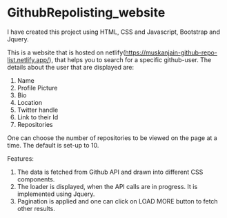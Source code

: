 # GithubRepolisting_website
I have created this project using HTML, CSS and Javascript, Bootstrap and Jquery.

This is a website that is hosted on netlify(https://muskanjain-github-repo-list.netlify.app/), that helps you to search for a specific github-user.
The details about the user that are displayed are:
1. Name
2. Profile Picture
3. Bio
4. Location
5. Twitter handle
6. Link to their Id
7. Repositories

One can choose the number of repositories to be viewed on the page at a time. The default is set-up to 10.

Features:
1. The data is fetched from Github API and drawn into different CSS components.
2. The loader is displayed, when the API calls are in progress. It is implemented using Jquery.
3. Pagination is applied and one can click on LOAD MORE button to fetch other results.


   
